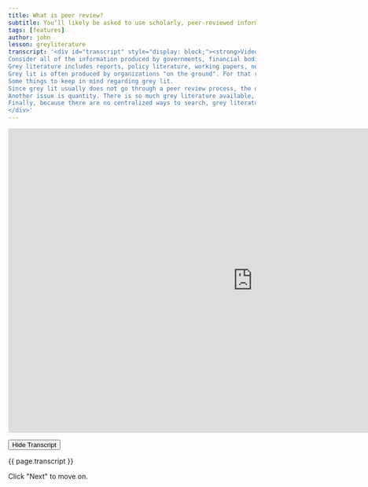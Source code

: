 ```yaml
---
title: What is peer review?
subtitle: You’ll likely be asked to use scholarly, peer-reviewed information in your assignments. The question is, what’s peer-review, and why is it important? Watch the following short video for a quick introduction (1:33).
tags: [features]
author: john
lesson: greyliterature
transcript: '<div id="transcript" style="display: block;"><strong>Video Transcript:</strong> So, you’ve been asked to find "gray literature" for an assignment, but you’re not really sure what that is or where to look.
Consider all of the information produced by governments, financial bodies, non-profit organizations, think centers, and so on. All the literature produced by these organizations makes up grey literature.
Grey literature includes reports, policy literature, working papers, newsletters, government documents, speeches, white papers, urban plans, and so on.
Grey lit is often produced by organizations "on the ground". For that reason, grey literature can be useful and more current than literature in scholarly journals.
Some things to keep in mind regarding grey lit.
Since grey lit usually does not go through a peer review process, the quality can vary a great deal. So be sure to critically evaluate your source.
Another issue is quantity. There is so much grey literature available, it can be difficult to evaluate.
Finally, because there are no centralized ways to search, grey literature can be difficult to find systematically.
</div>'
---
```


<iframe src="https://h5pstudio.ecampusontario.ca/h5p/50220/embed" width="993" height="620" frameborder="0" allowfullscreen="allowfullscreen"></iframe><script src="https://h5pstudio.ecampusontario.ca/modules/contrib/h5p/vendor/h5p/h5p-core/js/h5p-resizer.js" charset="UTF-8"></script>

<button id="toggle" onclick="hide('transcript')" class="uk-button uk-button-danger">Hide Transcript</button>

{{ page.transcript }}

Click "Next" to move on. 

<script>
    function hide() { 
        document.getElementById("transcript").style.display="none";
    };
</script>
